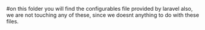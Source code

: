 #on this folder you will find the configurables
file provided by laravel also, we are not touching any
of these, since we doesnt anything to do with these files.
